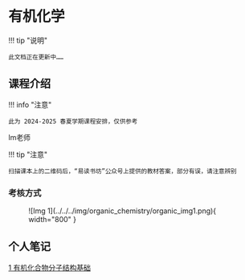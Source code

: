 # 有机化学

!!! tip "说明"

    此文档正在更新中……

## 课程介绍

!!! info "注意"

    此为 2024-2025 春夏学期课程安排，仅供参考

lm老师

!!! tip "注意"

    扫描课本上的二维码后，“易读书坊”公众号上提供的教材答案，部分有误，请注意辨别

### 考核方式

<figure markdown="span">
  ![Img 1](../../../img/organic_chemistry/organic_img1.png){ width="800" }
</figure>

## 个人笔记

[1 有机化合物分子结构基础](./ch1.md)